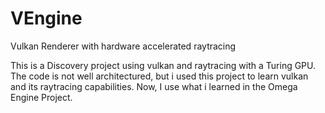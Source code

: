 # VEngine
Vulkan Renderer with hardware accelerated raytracing

This is a Discovery project using vulkan and raytracing with a Turing GPU.
The code is not well architectured, but i used this project to learn vulkan and its raytracing capabilities.
Now, I use what i learned in the Omega Engine Project.
